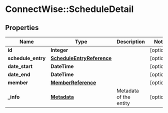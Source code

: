 # ConnectWise::ScheduleDetail

## Properties
Name | Type | Description | Notes
------------ | ------------- | ------------- | -------------
**id** | **Integer** |  | [optional] 
**schedule_entry** | [**ScheduleEntryReference**](ScheduleEntryReference.md) |  | [optional] 
**date_start** | **DateTime** |  | [optional] 
**date_end** | **DateTime** |  | [optional] 
**member** | [**MemberReference**](MemberReference.md) |  | [optional] 
**_info** | [**Metadata**](Metadata.md) | Metadata of the entity | [optional] 


